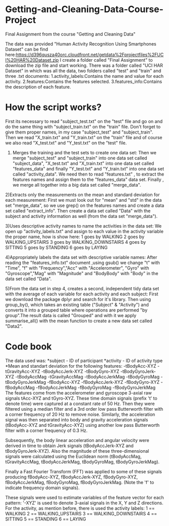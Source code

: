 # Getting-and-Cleaning-Data-Course-Project
Final Assignment from the course "Getting and Cleaning Data"

The data was provided "Human Activity Recognition Using Smartphones Dataset" can be find here:https://d396qusza40orc.cloudfront.net/getdata%2Fprojectfiles%2FUCI%20HAR%20Dataset.zip
I create a folder called "Final Assignment" to download the zip file and start working.
There was a folder called "UCI HAR Dataset" in which was all the data, two folders called "test" and "train" and three .txt documents:
1.activity_labels:Contains the name and value for each activity.
2.features:Contains the features selected.
3.features_info:Contains the description of each feature.

# How the script works?

First its necessary to read  "subject_test.txt" on the "test" file and go on and do the same thing with "subject_train.txt" on the "train" file. 
Don't forget to give them proper names, in my case "subject_test" and "subject_train".
Then we read "X_train.txt" and "Y_train.txt" on the "train" file and of course we also read "X_test.txt" and "Y_test.txt" on the "test" file.

1) Merges the training and the test sets to create one data set:
Then we merge "subject_test" and "subject_train" into one data set  called "subject_data", "X_test.txt" and "X_train.txt" into one data set called "features_data" and finally "Y_test.txt" and "Y_train.txt" into one data set called "activity_data".
We need then to read "features.txt" , to extract the features names and assign them to the "features_data" data set.
Finally , we merge all together into a big data set called "merge_data".

2)Extracts only the measurements on the mean and standard deviation for each measurement:
First we must look out for "mean" and "std" in the data set "merge_data", so we use grep() on the features names and create a data set called "extract_info".
Then create a data set called "Data" with the subject and activity information as well (from the data set "merge_data").

3)Uses descriptive activity names to name the activities in the data set:
We open up "activity_labels.txt" and assign to each value in the activity variable the proper name, how is show here:
1  goes by WALKING
2  goes by WALKING_UPSTAIRS
3  goes by WALKING_DOWNSTAIRS
4  goes by SITTING
5  goes by STANDING
6  goes by LAYING

4)Appropriately labels the data set with descriptive variable names:
After reading the "features_info.txt" document ,using gsub() we change "t" with "Time", "f" with "Frequency","Acc" with "Accelerometer", "Gyro" with "Gyroscope","Mag" with "Magnitude" and "BodyBody" with "Body" in the data set called "Data".

5)From the data set in step 4, creates a second, independent tidy data set with the average of each variable for each activity and each subject:
First we download the package dplyr and search for it's library.
Then using group_by(), which takes an existing table ("Subject" & "Activity") and converts it into a grouped table where operations are performed "by group".The result data is called "Grouped" and with it we apply summarise_all() with the mean function to create a new data set called "Data2".

# Code book
The data used was:
*subject - ID of participant
*activity - ID of activity type
*Mean and standart deviation for the following features:
  -tBodyAcc-XYZ
  -tGravityAcc-XYZ
  -tBodyAccJerk-XYZ
  -tBodyGyro-XYZ
  -tBodyGyroJerk-XYZ
  -tBodyAccMag
  -tGravityAccMag
  -tBodyAccJerkMag
  -tBodyGyroMag
  -tBodyGyroJerkMag
  -fBodyAcc-XYZ
  -fBodyAccJerk-XYZ
  -fBodyGyro-XYZ
  -fBodyAccMag
  -fBodyAccJerkMag
  -fBodyGyroMag
  -fBodyGyroJerkMag
The features come from the accelerometer and gyroscope 3-axial raw signals tAcc-XYZ and tGyro-XYZ. These time domain signals (prefix 't' to denote time) were captured at a constant rate of 50 Hz. Then they were filtered using a median filter and a 3rd order low pass Butterworth filter with a corner frequency of 20 Hz to remove noise. Similarly, the acceleration signal was then separated into body and gravity acceleration signals (tBodyAcc-XYZ and tGravityAcc-XYZ) using another low pass Butterworth filter with a corner frequency of 0.3 Hz.

Subsequently, the body linear acceleration and angular velocity were derived in time to obtain Jerk signals (tBodyAccJerk-XYZ and tBodyGyroJerk-XYZ). Also the magnitude of these three-dimensional signals were calculated using the Euclidean norm (tBodyAccMag, tGravityAccMag, tBodyAccJerkMag, tBodyGyroMag, tBodyGyroJerkMag).

Finally a Fast Fourier Transform (FFT) was applied to some of these signals producing fBodyAcc-XYZ, fBodyAccJerk-XYZ, fBodyGyro-XYZ, fBodyAccJerkMag, fBodyGyroMag, fBodyGyroJerkMag. (Note the 'f' to indicate frequency domain signals).

These signals were used to estimate variables of the feature vector for each pattern:
'-XYZ' is used to denote 3-axial signals in the X, Y and Z directions.
For the activity, as mention before, there is used the activity labels:
1 == WALKING
2 == WALKING_UPSTAIRS
3 == WALKING_DOWNSTAIRS
4 == SITTING
5 == STANDING
6 == LAYING




